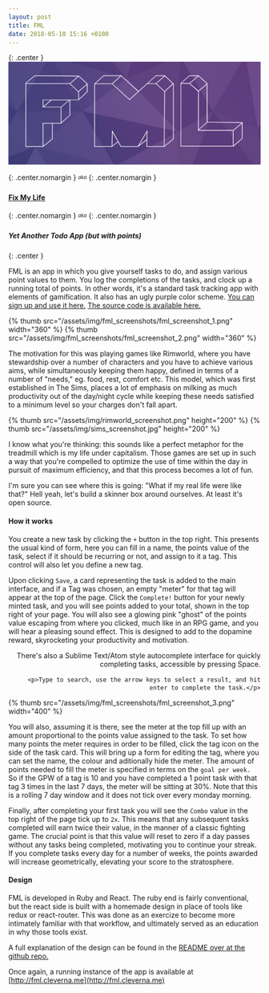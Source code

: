 ```yaml
---
layout: post
title: FML
date: 2018-05-10 15:16 +0100
---
```


{: .center }
[![FML](/assets/img/fml_logo.jpg "FML aka Fix My Life")](http://fml.cleverna.me)


{: .center.nomargin }
<sub><sup>*aka*</sup></sub>
{: .center.nomargin }
#### [Fix My Life](http://fml.cleverna.me)
{: .center.nomargin }
<sub><sup>*aka*</sup></sub>
{: .center.nomargin }
##### Yet Another Todo App (but with points)
{: .center }

FML is an app in which you give yourself tasks to do, and assign various point values to them. You log the completions of the tasks, and clock up a running total of points. In other words, it's a standard task tracking app with elements of gamification. It also has an ugly purple color scheme. [You can sign up and use it here.](http://fml.cleverna.me) [The source code is available here.](https://github.com/JonnieCache/FML)

<div class="gallery">
  {% thumb src="/assets/img/fml_screenshots/fml_screenshot_1.png" width="360" %}
  {% thumb src="/assets/img/fml_screenshots/fml_screenshot_2.png" width="360" %}
</div>
<!-- more -->

The motivation for this was playing games like Rimworld, where you have stewardship over a number of characters and you have to achieve various aims, while simultaneously keeping them happy, defined in terms of a number of "needs," eg. food, rest, comfort etc. This model, which was first established in The Sims, places a lot of emphasis on milking as much productivity out of the day/night cycle while keeping these needs satisfied to a minimum level so your charges don't fall apart.

<div class="gallery">
  {% thumb src="/assets/img/rimworld_screenshot.png" height="200" %}
  {% thumb src="/assets/img/sims_screenshot.jpg" height="200" %}
</div>

I know what you're thinking: this sounds like a perfect metaphor for the treadmill which is my life under capitalism. Those games are set up in such a way that you're compelled to optimize the use of time within the day in pursuit of maximum efficiency, and that this process becomes a lot of fun.

I'm sure you can see where this is going: "What if my real life were like that?" Hell yeah, let's build a skinner box around ourselves. At least it's open source.

#### How it works

You create a new task by clicking the `+` button in the top right. This presents the usual kind of form, here you can fill in a name, the points value of the task, select if it should be recurring or not, and assign to it a tag. This control will also let you define a new tag.

Upon clicking `Save`, a card representing the task is added to the main interface, and if a Tag was chosen, an empty "meter" for that tag will appear at the top of the page. Click the `Complete!` button for your newly minted task, and you will see points added to your total, shown in the top right of your page. You will also see a glowing pink "ghost" of the points value escaping from where you clicked, much like in an RPG game, and you will hear a pleasing sound effect. This is designed to add to the dopamine reward, skyrocketing your productivity and motivation.

<div class="gallery" style="align-items: flex-start">
  <div style="text-align: right">
    <p>There's also a Sublime Text/Atom style autocomplete interface for quickly completing tasks, accessible by pressing Space.</p>
    
    <p>Type to search, use the arrow keys to select a result, and hit enter to complete the task.</p>
  </div>
  
  {% thumb src="/assets/img/fml_screenshots/fml_screenshot_3.png" width="400" %}
</div>

You will also, assuming it is there, see the meter at the top fill up with an amount proportional to the points value assigned to the task. To set how many points the meter requires in order to be filled, click the tag icon on the side of the task card. This will bring up a form for editing the tag, where you can set the name, the colour and aditionally hide the meter.
The amount of points needed to fill the meter is specified in terms on the `goal per week.` So if the GPW of a tag is 10 and you have completed a 1 point task with that tag 3 times in the last 7 days, the meter will be sitting at 30%. Note that this is a rolling 7 day window and it does not tick over every monday morning.

Finally, after completing your first task you will see the `Combo` value in the top right of the page tick up to `2x`. This means that any subsequent tasks completed will earn twice their value, in the manner of a classic fighting game. The crucial point is that this value will reset to zero if a day passes without any tasks being completed, motivating you to continue your streak. If you complete tasks every day for a number of weeks, the points awarded will increase geometrically, elevating your score to the stratosphere.

#### Design

FML is developed in Ruby and React. The ruby end is fairly conventional, but the react side is built with a homemade design in place of tools like redux or react-router. This was done as an exercize to become more intimately familiar with that workflow, and ultimately served as an education in why those tools exist.

A full explanation of the design can be found in the [README over at the github repo.](https://github.com/JonnieCache/FML)

Once again, a running instance of the app is available at [http://fml.cleverna.me](http://fml.cleverna.me)
